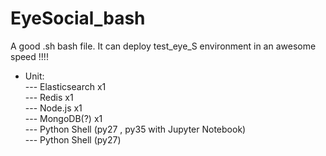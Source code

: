 # EyeSocial_bash
A good .sh bash file.
It can deploy test_eye_S environment in an awesome speed !!!!

* Unit: <br>
    --- Elasticsearch x1<br>
    --- Redis x1<br>
    --- Node.js x1<br>
    --- MongoDB(?) x1 <br>
    --- Python Shell (py27 , py35 with Jupyter Notebook) <br>
    --- Python Shell (py27)
